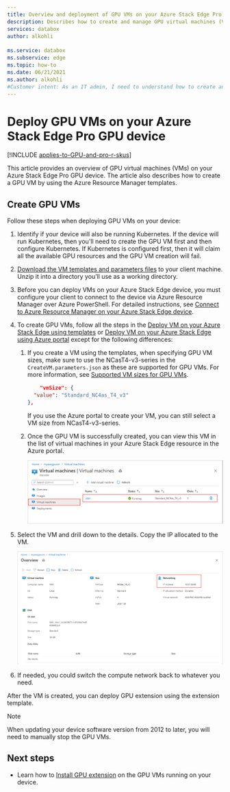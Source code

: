 ```yaml
---
title: Overview and deployment of GPU VMs on your Azure Stack Edge Pro GPU device
description: Describes how to create and manage GPU virtual machines (VMs) on an Azure Stack Edge Pro GPU device using templates.
services: databox
author: alkohli

ms.service: databox
ms.subservice: edge
ms.topic: how-to
ms.date: 06/21/2021
ms.author: alkohli
#Customer intent: As an IT admin, I need to understand how to create and manage virtual machines (VMs) on my Azure Stack Edge Pro GPU device using APIs so that I can efficiently manage my VMs.
---
```


# Deploy GPU VMs on your Azure Stack Edge Pro GPU device

[!INCLUDE [applies-to-GPU-and-pro-r-skus](../../includes/azure-stack-edge-applies-to-gpu-pro-r-sku.md)]

This article provides an overview of GPU virtual machines (VMs) on your Azure Stack Edge Pro GPU device. The article also describes how to create a GPU VM by using the Azure Resource Manager templates. 


## Create GPU VMs

Follow these steps when deploying GPU VMs on your device:

1. Identify if your device will also be running Kubernetes. If the device will run Kubernetes, then you'll need to create the GPU VM first and then configure Kubernetes. If Kubernetes is configured first, then it will claim all the available GPU resources and the GPU VM creation will fail.

1. [Download the VM templates and parameters files](https://aka.ms/ase-vm-templates) to your client machine. Unzip it into a directory you’ll use as a working directory.

1. Before you can deploy VMs on your Azure Stack Edge device, you must configure your client to connect to the device via Azure Resource Manager over Azure PowerShell. For detailed instructions, see [Connect to Azure Resource Manager on your Azure Stack Edge device](azure-stack-edge-gpu-connect-resource-manager.md).

1. To create GPU VMs, follow all the steps in the [Deploy VM on your Azure Stack Edge using templates](azure-stack-edge-gpu-deploy-virtual-machine-templates.md) or [Deploy VM on your Azure Stack Edge using Azure portal](azure-stack-edge-gpu-deploy-virtual-machine-portal.md) except for the following differences: 

            
    1. If you create a VM using the templates, when specifying GPU VM sizes, make sure to use the NCasT4-v3-series in the `CreateVM.parameters.json` as these are supported for GPU VMs. For more information, see [Supported VM sizes for GPU VMs](azure-stack-edge-gpu-virtual-machine-sizes.md#ncast4_v3-series-preview).

        ```json
            "vmSize": {
          "value": "Standard_NC4as_T4_v3"
        },
        ```
        If you use the Azure portal to create your VM, you can still select a VM size from NCasT4-v3-series.

    1. Once the GPU VM is successfully created, you can view this VM in the list of virtual machines in your Azure Stack Edge resource in the Azure portal.

        ![GPU VM in list of virtual machines in Azure portal](media/azure-stack-edge-gpu-deploy-gpu-virtual-machine/list-virtual-machine-1.png)

1. Select the VM and drill down to the details. Copy the IP allocated to the VM.

    ![IP allocated to GPU VM in Azure portal](media/azure-stack-edge-gpu-deploy-gpu-virtual-machine/get-ip-gpu-virtual-machine-1.png)

1. If needed, you could switch the compute network back to whatever you need. 


After the VM is created, you can deploy GPU extension using the extension template.


> [!NOTE]
> When updating your device software version from 2012 to later, you will need to manually stop the GPU VMs.



## Next steps

- Learn how to [Install GPU extension](azure-stack-edge-gpu-deploy-virtual-machine-install-gpu-extension.md) on the GPU VMs running on your device.
